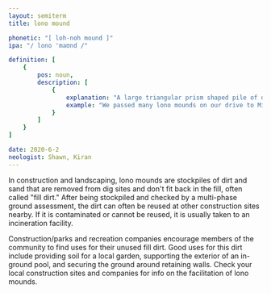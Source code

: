 ```yaml
---
layout: semiterm
title: lono mound

phonetic: "[ loh-noh mound ]"
ipa: "/ lono 'maʊnd /"

definition: [
	{
		pos: noun,
		description: [
			{
				explanation: "A large triangular prism shaped pile of dirt formed at a construction site.",
				example: "We passed many lono mounds on our drive to Michigan."
			}
		]
	}
]

date: 2020-6-2
neologist: Shawn, Kiran
---
```


In construction and landscaping, lono mounds are stockpiles of dirt and sand that are removed from dig sites and don't fit back in the fill, often called "fill dirt." After being stockpiled and checked by a multi-phase ground assessment, the dirt can often be reused at other construction sites nearby. If it is contaminated or cannot be reused, it is usually taken to an incineration facility.

Construction/parks and recreation companies encourage members of the community to find uses for their unused fill dirt. Good uses for this dirt include providing soil for a local garden, supporting the exterior of an in-ground pool, and securing the ground around retaining walls. Check your local construction sites and companies for info on the facilitation of lono mounds.